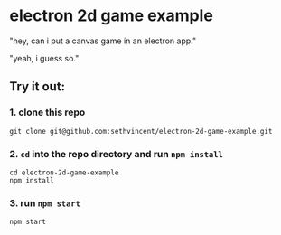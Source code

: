 # electron 2d game example

"hey, can i put a canvas game in an electron app." 

"yeah, i guess so."

## Try it out:

### 1. clone this repo

```
git clone git@github.com:sethvincent/electron-2d-game-example.git
```

### 2. `cd` into the repo directory and run `npm install`

```
cd electron-2d-game-example
npm install
```

### 3. run `npm start`

```
npm start
```